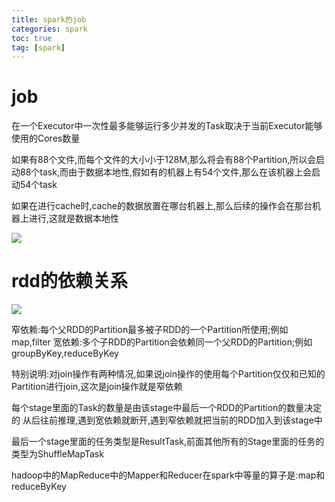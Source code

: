 ```yaml
---
title: spark的job
categories: spark   
toc: true  
tag: [spark]
---
```



# job
在一个Executor中一次性最多能够运行多少并发的Task取决于当前Executor能够使用的Cores数量

如果有88个文件,而每个文件的大小小于128M,那么将会有88个Partition,所以会启动88个task,而由于数据本地性,假如有的机器上有54个文件,那么在该机器上会启动54个task

如果在进行cache时,cache的数据放置在哪台机器上,那么后续的操作会在那台机器上进行,这就是数据本地性

![](/assert/img/bigdata/spark内核解密/job的执行过程.png)




# rdd的依赖关系


![](/assert/img/bigdata/spark内核解密/stage.png)

窄依赖:每个父RDD的Partition最多被子RDD的一个Partition所使用;例如map,filter
宽依赖:多个子RDD的Partition会依赖同一个父RDD的Partition;例如groupByKey,reduceByKey

特别说明:对join操作有两种情况,如果说join操作的使用每个Partition仅仅和已知的Partition进行join,这次是join操作就是窄依赖

每个stage里面的Task的数量是由该stage中最后一个RDD的Partition的数量决定的
从后往前推理,遇到宽依赖就断开,遇到窄依赖就把当前的RDD加入到该stage中

最后一个stage里面的任务类型是ResultTask,前面其他所有的Stage里面的任务的类型为ShuffleMapTask


hadoop中的MapReduce中的Mapper和Reducer在spark中等量的算子是:map和reduceByKey














